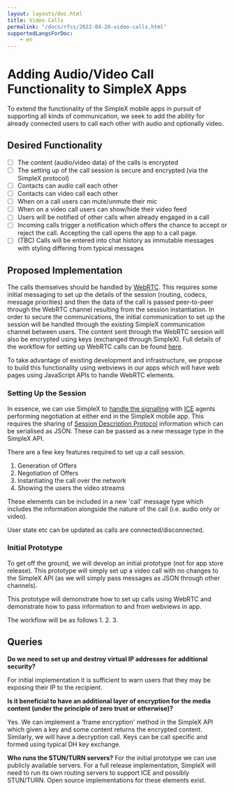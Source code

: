 ```yaml
---
layout: layouts/doc.html
title: Video Calls
permalink: "/docs/rfcs/2022-04-20-video-calls.html"
supportedLangsForDoc:
    - en
---
```

# Adding Audio/Video Call Functionality to SimpleX Apps

To extend the functionality of the SimpleX mobile apps in pursuit of supporting all kinds of communication, we seek to add the ability for already connected users to call each other with audio and optionally video.

## Desired Functionality
- [ ] The content (audio/video data) of the calls is encrypted
- [ ] The setting up of the call session is secure and encrypted (via the SimpleX protocol)
- [ ] Contacts can audio call each other
- [ ] Contacts can video call each other
- [ ] When on a call users can mute/unmute their mic
- [ ] When on a video call users can show/hide their video feed
- [ ] Users will be notified of other calls when already engaged in a call
- [ ] Incoming calls trigger a notification which offers the chance to accept or reject the call. Accepting the call opens the app to a call page.
- [ ] (TBC) Calls will be entered into chat history as immutable messages with styling differing from typical messages

## Proposed Implementation

The calls themselves should be handled by [WebRTC](https://www.html5rocks.com/en/tutorials/webrtc/infrastructure). This requires some initial messaging to set up the details of the session (routing, codecs, message priorities) and then the data of the call is passed peer-to-peer through the WebRTC channel resulting from the session instantiation. In order to secure the communications, the initial communication to set up the session will be handled through the existing SimpleX communication channel between users. The content sent through the WebRTC session will also be encrypted using keys (exchanged through SimpleX). Full details of the workflow for setting up WebRTC calls can be found [here](https://developer.mozilla.org/en-US/docs/Web/API/WebRTC_API/Signaling_and_video_calling).

To take advantage of existing development and infrastructure, we propose to build this functionality using webviews in our apps which will have web pages using JavaScript APIs to handle WebRTC elements.


### Setting Up the Session

In essence, we can use SimpleX to [handle the signalling](https://developer.mozilla.org/en-US/docs/Web/API/WebRTC_API/Signaling_and_video_calling) with [ICE](https://developer.mozilla.org/en-US/docs/Glossary/ICE) agents performing negotiation at either end in the SimpleX mobile app. This requires the sharing of [Session Description Protocol](https://developer.mozilla.org/en-US/docs/Glossary/SDP) information which can be serialised as JSON. These can be passed as a new message type in the SimpleX API.

There are a few key features required to set up a call session.
1. Generation of Offers
2. Negotiation of Offers
3. Instantiating the call over the network
4. Showing the users the video streams

These elements can be included in a new 'call' message type which includes the information alongside the nature of the call (i.e. audio only or video).

User state etc can be updated as calls are connected/disconnected.

### Initial Prototype
To get off the ground, we will develop an initial prototype (not for app store release). This prototype will simply set up a video call with no changes to the SimpleX API (as we will simply pass messages as JSON through other channels).

This prototype will demonstrate how to set up calls using WebRTC and demonstrate how to pass information to and from webviews in app.

The workflow will be as follows
1. 
2. 
3. 

## Queries
**Do we need to set up and destroy virtual IP addresses for additional security?**

For initial implementation it is sufficient to warn users that they may be exposing their IP to the recipient.

**Is it beneficial to have an additional layer of encryption for the media content (under the principle of zero trust or otherwise)?**

Yes. We can implement a 'frame encryption' method in the SimpleX API which given a key and some content returns the encrypted content. Similarly, we will have a decryption call. Keys can be call specific and formed using typical DH key exchange.

**Who runs the STUN/TURN servers?**
For the initial prototype we can use publicly available servers. For a full release implementation, SimpleX will need to run its own routing servers to support ICE and possibly STUN/TURN. Open source implementations for these elements exist.